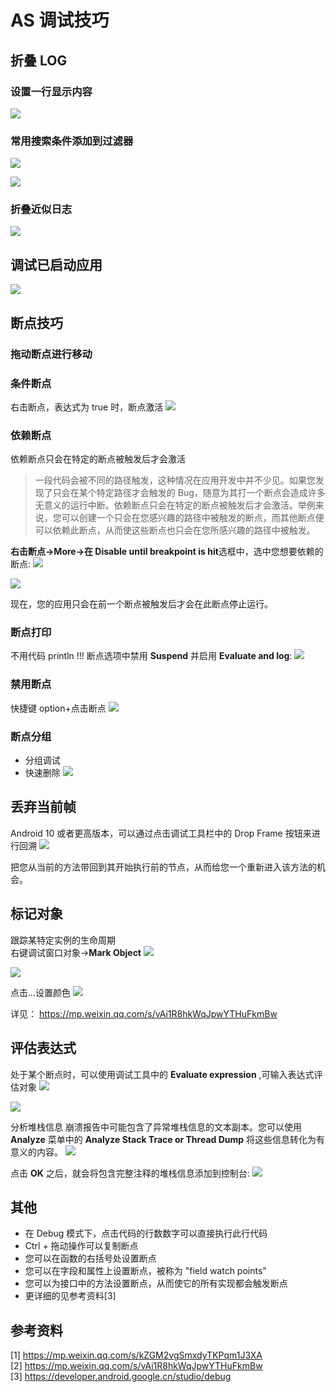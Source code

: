 # AS 调试技巧
## 折叠 LOG

### 设置一行显示内容

![](./image/AS-debug1.png)

### 常用搜索条件添加到过滤器

![](./image/AS-debug2.png)

![](./image/AS-debug3.png)

### 折叠近似日志

![](./image/AS-debug4.png)

## 调试已启动应用

![](./image/AS-debug5.png)

## 断点技巧

### 拖动断点进行移动

### 条件断点

右击断点，表达式为 true 时，断点激活
![](./image/AS-debug6.png)

### 依赖断点

依赖断点只会在特定的断点被触发后才会激活

> 一段代码会被不同的路径触发，这种情况在应用开发中并不少见。如果您发现了只会在某个特定路径才会触发的 Bug，随意为其打一个断点会造成许多无意义的运行中断。依赖断点只会在特定的断点被触发后才会激活。举例来说，您可以创建一个只会在您感兴趣的路径中被触发的断点，而其他断点便可以依赖此断点，从而使这些断点也只会在您所感兴趣的路径中被触发。

**右击断点->More->在 Disable until breakpoint is hit**选框中，选中您想要依赖的断点:
![](./image/AS-debug7.png)

![](./image/AS-debug8.png)

现在，您的应用只会在前一个断点被触发后才会在此断点停止运行。

### 断点打印

不用代码 println !!!
断点选项中禁用 **Suspend** 并启用 **Evaluate and log**:
![](./image/AS-debug9.png)

### 禁用断点

快捷键 option+点击断点
![](./image/AS-debug10.png)

### 断点分组

- 分组调试
- 快速删除
  ![](./image/AS-debug11.png)

## 丢弃当前帧

Android 10 或者更高版本，可以通过点击调试工具栏中的 Drop Frame 按钮来进行回溯
![](./image/AS-debug12.png)

把您从当前的方法带回到其开始执行前的节点，从而给您一个重新进入该方法的机会。

## 标记对象

跟踪某特定实例的生命周期  
右键调试窗口对象->**Mark Object**
![](./image/AS-debug13.png)

![](./image/AS-debug14.png)

点击...设置颜色
![](./image/AS-debug15.png)

详见： https://mp.weixin.qq.com/s/vAi1R8hkWqJpwYTHuFkmBw

## 评估表达式

处于某个断点时，可以使用调试工具中的 **Evaluate expression** ,可输入表达式评估对象
![](./image/AS-debug16.png)

![](./image/AS-debug17.png)

分析堆栈信息
崩溃报告中可能包含了异常堆栈信息的文本副本。您可以使用 **Analyze** 菜单中的 **Analyze Stack Trace or Thread Dump** 将这些信息转化为有意义的内容。
![](./image/AS-debug18.png)

点击 **OK** 之后，就会将包含完整注释的堆栈信息添加到控制台:
![](./image/AS-debug19.png)

## 其他

- 在 Debug 模式下，点击代码的行数数字可以直接执行此行代码
- Ctrl + 拖动操作可以复制断点
- 您可以在函数的右括号处设置断点
- 您可以在字段和属性上设置断点，被称为 "field watch points"
- 您可以为接口中的方法设置断点，从而使它的所有实现都会触发断点
- 更详细的见参考资料[3]

## 参考资料

[1] https://mp.weixin.qq.com/s/kZGM2vgSmxdyTKPqm1J3XA  
[2] https://mp.weixin.qq.com/s/vAi1R8hkWqJpwYTHuFkmBw  
[3] https://developer.android.google.cn/studio/debug  
